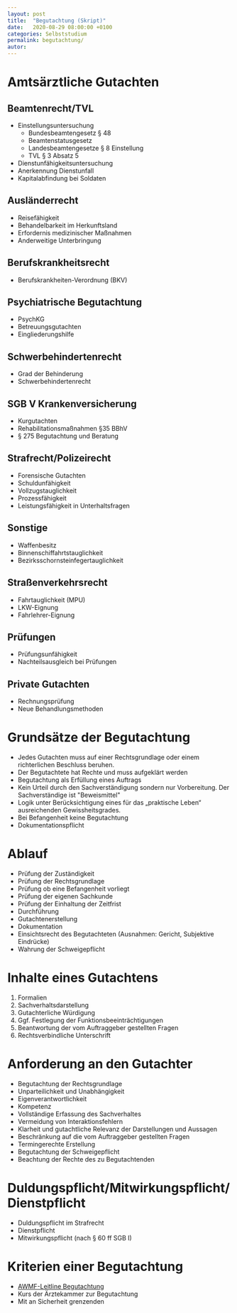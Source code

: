 ```yaml
---
layout: post
title:  "Begutachtung (Skript)"
date:   2020-08-29 08:00:00 +0100
categories: Selbststudium
permalink: begutachtung/
autor:
---
```


# Amtsärztliche Gutachten
## Beamtenrecht/TVL
* Einstellungsuntersuchung
  * Bundesbeamtengesetz § 48
  * Beamtenstatusgesetz
  * Landesbeamtengesetze § 8 Einstellung
  * TVL § 3 Absatz 5
* Dienstunfähigkeitsuntersuchung
* Anerkennung Dienstunfall
* Kapitalabfindung bei Soldaten

## Ausländerrecht
* Reisefähigkeit
* Behandelbarkeit im Herkunftsland
* Erfordernis medizinischer Maßnahmen
* Anderweitige Unterbringung

## Berufskrankheitsrecht
* Berufskrankheiten-Verordnung (BKV)

## Psychiatrische Begutachtung
  * PsychKG
  * Betreuungsgutachten
  * Eingliederungshilfe

## Schwerbehindertenrecht
* Grad der Behinderung
* Schwerbehindertenrecht

## SGB V Krankenversicherung  
  * Kurgutachten
  * Rehabilitationsmaßnahmen §35 BBhV
  * § 275 Begutachtung und Beratung

## Strafrecht/Polizeirecht
* Forensische Gutachten
* Schuldunfähigkeit
* Vollzugstauglichkeit
* Prozessfähigkeit
* Leistungsfähigkeit in Unterhaltsfragen

## Sonstige
* Waffenbesitz
* Binnenschiffahrtstauglichkeit
* Bezirksschornsteinfegertauglichkeit

## Straßenverkehrsrecht
* Fahrtauglichkeit (MPU)
* LKW-Eignung
* Fahrlehrer-Eignung

## Prüfungen
* Prüfungsunfähigkeit
* Nachteilsausgleich bei Prüfungen

## Private Gutachten
* Rechnungsprüfung
* Neue Behandlungsmethoden

# Grundsätze der Begutachtung
* Jedes Gutachten muss auf einer Rechtsgrundlage oder einem richterlichen Beschluss beruhen.
* Der Begutachtete hat Rechte und muss aufgeklärt werden
* Begutachtung als Erfüllung eines Auftrags
* Kein Urteil durch den Sachverständigung sondern nur Vorbereitung. Der Sachverständige ist "Beweismittel"
* Logik unter Berücksichtigung eines für das „praktische Leben“ ausreichenden Gewissheitsgrades.
* Bei Befangenheit keine Begutachtung
* Dokumentationspflicht

# Ablauf
* Prüfung der Zuständigkeit
* Prüfung der Rechtsgrundlage
* Prüfung ob eine Befangenheit vorliegt
* Prüfung der eigenen Sachkunde
* Prüfung der Einhaltung der Zeitfrist
* Durchführung
* Gutachtenerstellung
* Dokumentation
* Einsichtsrecht des Begutachteten (Ausnahmen: Gericht, Subjektive Eindrücke)
* Wahrung der Schweigepflicht

# Inhalte eines Gutachtens
1. Formalien
1. Sachverhaltsdarstellung
1. Gutachterliche Würdigung
1. Ggf. Festlegung der Funktionsbeeinträchtigungen
1. Beantwortung der vom Auftraggeber gestellten Fragen
1. Rechtsverbindliche Unterschrift

# Anforderung an den Gutachter
* Begutachtung der Rechtsgrundlage
* Unparteilichkeit und Unabhängigkeit
* Eigenverantwortlichkeit
* Kompetenz
* Vollständige Erfassung des Sachverhaltes
* Vermeidung von Interaktionsfehlern
* Klarheit und gutachtliche Relevanz der Darstellungen und Aussagen
* Beschränkung auf die vom Auftraggeber gestellten Fragen
* Termingerechte Erstellung
* Begutachtung der Schweigepflicht
* Beachtung der Rechte des zu Begutachtenden

# Duldungspflicht/Mitwirkungspflicht/Dienstpflicht
* Duldungspflicht im Strafrecht
* Dienstpflicht
* Mitwirkungspflicht (nach § 60 ff SGB I)

# Kriterien einer Begutachtung
* [AWMF-Leitline Begutachtung](https://www.awmf.org/uploads/tx_szleitlinien/094-001l_S2k_Allgemeine_Grundlagen_der_medizinischen_Begutachtung_2019-04.pdf)
* Kurs der Ärztekammer zur Begutachtung
* Mit an Sicherheit grenzenden
